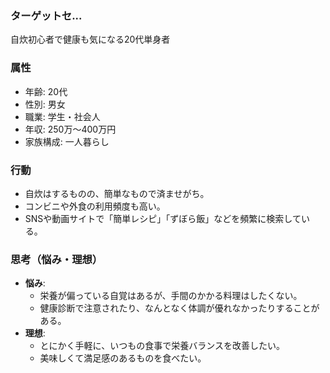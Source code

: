### ターゲットセ...
自炊初心者で健康も気になる20代単身者

### 属性
- 年齢: 20代
- 性別: 男女
- 職業: 学生・社会人
- 年収: 250万〜400万円
- 家族構成: 一人暮らし

### 行動
- 自炊はするものの、簡単なもので済ませがち。
- コンビニや外食の利用頻度も高い。
- SNSや動画サイトで「簡単レシピ」「ずぼら飯」などを頻繁に検索している。

### 思考（悩み・理想）
- **悩み**: 
  - 栄養が偏っている自覚はあるが、手間のかかる料理はしたくない。
  - 健康診断で注意されたり、なんとなく体調が優れなかったりすることがある。
- **理想**: 
  - とにかく手軽に、いつもの食事で栄養バランスを改善したい。
  - 美味しくて満足感のあるものを食べたい。
